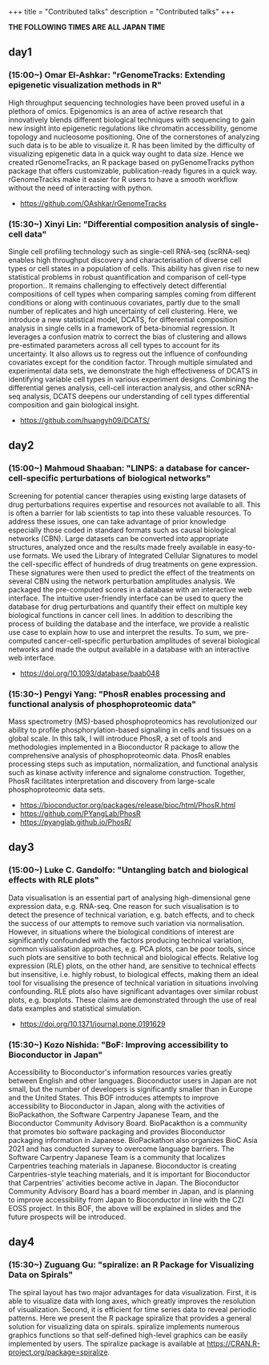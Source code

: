 +++
title = "Contributed talks"
description = "Contributed talks"
+++

**THE FOLLOWING TIMES ARE ALL JAPAN TIME**

## day1

### (15:00~) Omar El-Ashkar: "rGenomeTracks: Extending epigenetic visualization methods in R"

High throughput sequencing technologies have been proved useful in a plethora of omics. Epigenomics is an area of active research that innovatively blends different biological techniques with sequencing to gain new insight into epigenetic regulations like chromatin accessibility, genome topology and nucleosome positioning. One of the cornerstones of analyzing such data is to be able to visualize it. R has been limited by the difficulty of visualizing epigenetic data in a quick way ought to data size. Hence we created rGenomeTracks, an R package based on pyGenomeTracks python package that offers customizable, publication-ready figures in a quick way. rGenomeTracks make it easier for R users to have a smooth workflow without the need of interacting with python.

- https://github.com/OAshkar/rGenomeTracks

### (15:30~) Xinyi Lin: "Differential composition analysis of single-cell data"

Single cell profiling technology such as single-cell RNA-seq (scRNA-seq) enables high throughput discovery and characterisation of diverse cell types or cell states in a population of cells. This ability has given rise to new statistical problems in robust quantification and comparison of cell-type proportion.. It remains challenging to effectively detect differential compositions of cell types when comparing samples coming from different conditions or along with continuous covariates, partly due to the small number of replicates and high uncertainty of cell clustering. Here, we introduce a new statistical model, DCATS, for differential composition analysis in single cells in a framework of beta-binomial regression. It leverages a confusion matrix to correct the bias of clustering and allows pre-estimated parameters across all cell types to account for its uncertainty. It also allows us to regress out the influence of confounding covariates except for the condition factor. Through multiple simulated and experimental data sets, we demonstrate the high effectiveness of DCATS in identifying variable cell types in various experiment designs. Combining the differential genes analysis, cell-cell interaction analysis, and other scRNA-seq analysis, DCATS deepens our understanding of cell types differential composition and gain biological insight.

- https://github.com/huangyh09/DCATS/

## day2

### (15:00~) Mahmoud Shaaban: "LINPS: a database for cancer-cell-specific perturbations of biological networks"

Screening for potential cancer therapies using existing large datasets of drug perturbations requires expertise and resources not available to all.
This is often a barrier for lab scientists to tap into these valuable resources.
To address these issues, one can take advantage of prior knowledge especially those coded in standard formats such as causal biological networks (CBN).
Large datasets can be converted into appropriate structures, analyzed once and the results made freely available in easy-to-use formats.
We used the Library of Integrated Cellular Signatures to model the cell-specific effect of hundreds of drug treatments on gene expression.
These signatures were then used to predict the effect of the treatments on several CBN using the network perturbation amplitudes analysis.
We packaged the pre-computed scores in a database with an interactive web interface.
The intuitive user-friendly interface can be used to query the database for drug perturbations and quantify their effect on multiple key biological functions in cancer cell lines.
In addition to describing the process of building the database and the interface, we provide a realistic use case to explain how to use and interpret the results.
To sum, we pre-computed cancer-cell-specific perturbation amplitudes of several biological networks and made the output available in a database with an interactive web interface.

- https://doi.org/10.1093/database/baab048

### (15:30~) Pengyi Yang: "PhosR enables processing and functional analysis of phosphoproteomic data"

Mass spectrometry (MS)-based phosphoproteomics has revolutionized our ability to profile phosphorylation-based signaling in cells and tissues on a global scale.
In this talk, I will introduce PhosR, a set of tools and methodologies implemented in a Bioconductor R package to allow the comprehensive analysis of phosphoproteomic data.
PhosR enables processing steps such as imputation, normalization, and functional analysis such as kinase activity inference and signalome construction.
Together, PhosR facilitates interpretation and discovery from large-scale phosphoproteomic data sets.

- https://bioconductor.org/packages/release/bioc/html/PhosR.html
- https://github.com/PYangLab/PhosR
- https://pyanglab.github.io/PhosR/

## day3

### (15:00~) Luke C. Gandolfo: "Untangling batch and biological effects with RLE plots"

Data visualisation is an essential part of analysing high-dimensional gene expression data, e.g. RNA-seq. One reason for such visualisation is to detect the presence of technical variation, e.g. batch effects, and to check the success of our attempts to remove such variation via normalisation.
However, in situations where the biological conditions of interest are significantly confounded with the factors producing technical variation, common visualisation approaches, e.g. PCA plots, can be poor tools, since such plots are sensitive to both technical and biological effects.
Relative log expression (RLE) plots, on the other hand, are sensitive to technical effects but insensitive, i.e. highly robust, to biological effects, making them an ideal tool for visualising the presence of technical variation in situations involving confounding.
RLE plots also have significant advantages over similar robust plots, e.g. boxplots.
These claims are demonstrated through the use of real data examples and statistical simulation.

- https://doi.org/10.1371/journal.pone.0191629

### (15:30~) Kozo Nishida: "BoF: Improving accessibility to Bioconductor in Japan"

Accessibility to Bioconductor's information resources varies greatly between English and other languages. Bioconductor users in Japan are not small, but the number of developers is significantly smaller than in Europe and the United States.
This BOF introduces attempts to improve accessibility to Bioconductor in Japan, along with the activities of BioPackathon, the Software Carpentry Japanese Team, and the Bioconductor Community Advisory Board.
BioPacakthon is a community that promotes bio software packaging and provides Bioconductor packaging information in Japanese. BioPackathon also organizes BioC Asia 2021 and has conducted survey to overcome language barriers.
The Software Carpentry Japanese Team is a community that localizes Carpentries teaching materials in Japanese.
Bioconductor is creating Carpentries-style teaching materials, and it is important for Bioconductor that Carpentries' activities become active in Japan.
The Bioconductor Community Advisory Board has a board member in Japan, and is planning to improve accessibility from Japan to Bioconductor in line with the CZI EOSS project.
In this BOF, the above will be explained in slides and the future prospects will be introduced.

## day4
 
### (15:30~) Zuguang Gu: "spiralize: an R Package for Visualizing Data on Spirals"
 
The spiral layout has two major advantages for data visualization. First, it is able to visualize data with long axes, which greatly improves the resolution of visualization. Second, it is efficient for time series data to reveal periodic patterns. Here we present the R package spiralize that provides a general solution for visualizing data on spirals. spiralize implements numerous graphics functions so that self-defined high-level graphics can be easily implemented by users. The spiralize package is available at https://CRAN.R-project.org/package=spiralize.
